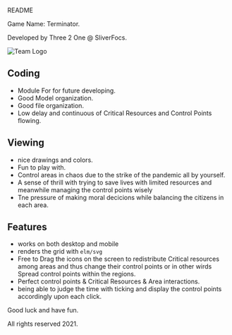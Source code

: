 README

Game Name: Terminator.

Developed by Three 2 One @ SliverFocs.

![Team Logo](https://focs.ji.sjtu.edu.cn/git/SilverFOCS-21/p2team13/src/branch/lqa-beta1/asset/logo.svg)

## Coding

* Module For for future developing.
* Good Model organization.
* Good file organization.
* Low delay and continuous of Critical Resources and Control Points flowing.

## Viewing

* nice drawings and colors.
* Fun to play with. 
* Control areas in chaos due to the strike of the pandemic all by yourself. 
* A sense of thrill with trying to save lives with limited resources and meanwhile managing the control points wisely
* Tne pressure of making moral decicions while balancing the citizens in each area.
    
## Features

* works on both desktop and mobile
* renders the grid with `elm/svg`
* Free to Drag the icons on the screen to redistribute Critical resources among areas and thus change their control points or in other wirds Spread control points within the regions.
* Perfect control points & Critical Resources & Area interactions.
* being able to judge the time with ticking and display the control points accordingly upon each click.

Good luck and have fun.

All rights reserved 2021.





